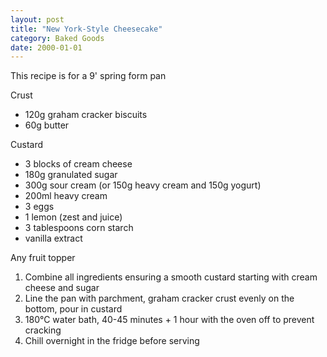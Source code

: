 ```yaml
---
layout: post
title: "New York-Style Cheesecake"
category: Baked Goods
date: 2000-01-01
---
```


This recipe is for a 9' spring form pan

Crust
- 120g graham cracker biscuits
- 60g butter

Custard
- 3 blocks of cream cheese
- 180g granulated sugar
- 300g sour cream (or 150g heavy cream and 150g yogurt)
- 200ml heavy cream
- 3 eggs
- 1 lemon (zest and juice)
- 3 tablespoons corn starch
- vanilla extract

Any fruit topper

1. Combine all ingredients ensuring a smooth custard starting with cream cheese and sugar
2. Line the pan with parchment, graham cracker crust evenly on the bottom, pour in custard
3. 180°C water bath, 40-45 minutes + 1 hour with the oven off to prevent cracking
4. Chill overnight in the fridge before serving